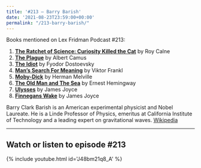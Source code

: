 ```yaml
---
title: '#213 – Barry Barish'
date: '2021-08-23T23:59:00+00:00'
permalink: "/213-barry-barish/"
---
```


Books mentioned on Lex Fridman Podcast #213:

1. <b><a href="https://amzn.to/3GvxqRo" target="_blank" rel="sponsored noopener noreferrer">The Ratchet of Science: Curiosity Killed the Cat</a></b> by Roy Calne
2. <b><a href="https://amzn.to/3iBOmOf" target="_blank" rel="sponsored noopener noreferrer">The Plague</a></b> by Albert Camus
3. <b><a href="https://amzn.to/3INnMfE" target="_blank" rel="sponsored noopener noreferrer">The Idiot</a></b> by Fyodor Dostoevsky
4. <b><a href="https://amzn.to/3IHYYpg" target="_blank" rel="sponsored noopener noreferrer">Man’s Search For Meaning</a></b> by Viktor Frankl
5. <b><a href="https://amzn.to/3Wbd8Cu" target="_blank" rel="sponsored noopener noreferrer">Moby-Dick</a></b> by Herman Melville
6. <b><a href="https://amzn.to/3GBKyVh" target="_blank" rel="sponsored noopener noreferrer">The Old Man and The Sea</a></b> by Ernest Hemingway
7. <b><a href="https://amzn.to/3W74HIj" target="_blank" rel="sponsored noopener noreferrer">Ulysses</a></b> by James Joyce
8. <b><a href="https://amzn.to/3IJhyxj" target="_blank" rel="sponsored noopener noreferrer">Finnegans Wake</a></b> by James Joyce

<!--more-->

Barry Clark Barish is an American experimental physicist and Nobel Laureate. He is a Linde Professor of Physics, emeritus at California Institute of Technology and a leading expert on gravitational waves. <a href="https://en.wikipedia.org/wiki/Barry_Barish" target="_blank">Wikipedia</a>

- - - - - -

## Watch or listen to episode #213

{% include youtube.html id='J48bm21q8_A' %}
